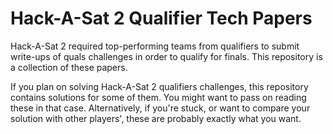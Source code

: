 # Hack-A-Sat 2 Qualifier Tech Papers

Hack-A-Sat 2 required top-performing teams from qualifiers to submit
write-ups of quals challenges in order to qualify for finals.
This repository is a collection of these papers.

If you plan on solving Hack-A-Sat 2 qualifiers challenges, this
repository contains solutions for some of them.
You might want to pass on reading these in that case.
Alternatively, if you're stuck, or want to compare your solution
with other players', these are probably exactly what you want.